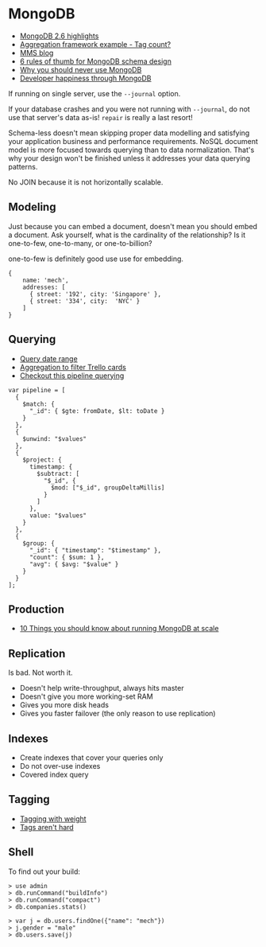 # MongoDB

* [MongoDB 2.6 highlights](https://bugsnag.com/blog/mongo-2-6-highlights)
* [Aggregation framework example - Tag count?](http://blog.mongolab.com/2012/07/aggregation-example/)
* [MMS blog](http://blog.mms.mongodb.com/)
* [6 rules of thumb for MongoDB schema design](http://blog.mongodb.org/post/87200945828/6-rules-of-thumb-for-mongodb-schema-design-part-1)
* [Why you should never use MongoDB](http://www.sarahmei.com/blog/2013/11/11/why-you-should-never-use-mongodb/)
* [Developer happiness through MongoDB](https://www.youtube.com/watch?v=ch07bP0WOOc&t=27m12s)

If running on single server, use the `--journal` option.

If your database crashes and you were not running with `--journal`, do not use that server's data as-is! `repair` is really a last resort!

Schema-less doesn't mean skipping proper data modelling and satisfying your application business and performance requirements. NoSQL document model is more focused towards querying than to data normalization. That's why your design won't be finished unless it addresses your data querying patterns.

No JOIN because it is not horizontally scalable.

## Modeling

Just because you can embed a document, doesn't mean you should embed a document. Ask yourself, what is the cardinality of the relationship? Is it one-to-few, one-to-many, or one-to-billion?

one-to-few is definitely good use use for embedding.

```
{
	name: 'mech',
	addresses: [
	  { street: '192', city: 'Singapore' },
	  { street: '334', city:  'NYC' }
	]}
```

## Querying

* [Query date range](http://cookbook.mongodb.org/patterns/date_range/)
* [Aggregation to filter Trello cards](http://architects.dzone.com/articles/using-mongodb-aggregation)
* [Checkout this pipeline querying](http://vladmihalcea.com/2014/01/17/mongodb-and-the-fine-art-of-data-modelling/)

```
var pipeline = [
  {
    $match: {
      "_id": { $gte: fromDate, $lt: toDate }
    }
  },
  {
    $unwind: "$values"
  },
  {
    $project: {
      timestamp: {
        $subtract: [
          "$_id", {
            $mod: ["$_id", groupDeltaMillis]
          }
        ]
      },
      value: "$values"
    }
  },
  {
    $group: {
      "_id": { "timestamp": "$timestamp" },
      "count": { $sum: 1 },
      "avg": { $avg: "$value" }
    }
  }
];
```

## Production

* [10 Things you should know about running MongoDB at scale](http://highscalability.com/blog/2014/3/5/10-things-you-should-know-about-running-mongodb-at-scale.html)

## Replication

Is bad. Not worth it.

* Doesn't help write-throughput, always hits master
* Doesn't give you more working-set RAM
* Gives you more disk heads
* Gives you faster failover (the only reason to use replication)

## Indexes

* Create indexes that cover your queries only
* Do not over-use indexes
* Covered index query

## Tagging

* [Tagging with weight](http://wilker-dev.com/mongoid_taggable/)
* [Tags aren't hard](https://github.com/markbates/mongoid-tags-arent-hard)

## Shell

To find out your build:

```
> use admin
> db.runCommand("buildInfo")
> db.runCommand("compact")
> db.companies.stats()

> var j = db.users.findOne({"name": "mech"})
> j.gender = "male"
> db.users.save(j)
```

